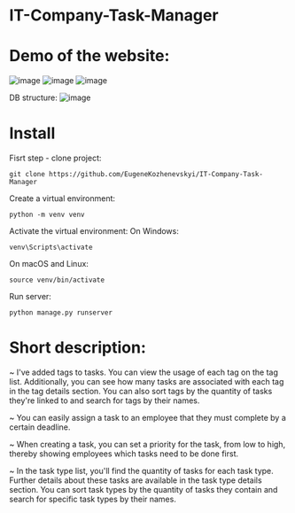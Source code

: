 # IT-Company-Task-Manager

# Demo of the website:
![image](https://github.com/EugeneKozhenevskyi/IT-Company-Task-Manager/assets/159489666/ef30562b-58bc-4e78-8fa8-a02937d17b41)
![image](https://github.com/EugeneKozhenevskyi/IT-Company-Task-Manager/assets/159489666/57e18816-1601-4b80-9834-885fdf1ece52)
![image](https://github.com/EugeneKozhenevskyi/IT-Company-Task-Manager/assets/159489666/70655293-5551-49e0-ac5a-4b7114b7e3a7)

DB structure:
![image](https://github.com/EugeneKozhenevskyi/IT-Company-Task-Manager/assets/159489666/473bb680-c0a8-4661-8295-ddd3a24000e8)




# Install
Fisrt step - clone project:
```
git clone https://github.com/EugeneKozhenevskyi/IT-Company-Task-Manager
```
Create a virtual environment:
```
python -m venv venv
```
Activate the virtual environment: On Windows:
```
venv\Scripts\activate
```
On macOS and Linux:
```
source venv/bin/activate
```
Run server:
```
python manage.py runserver

```

# Short description:
~ I've added tags to tasks. You can view the usage of each tag on the tag list. Additionally, you can see how many tasks are associated with each tag in the tag details section. You can also sort tags by the quantity of tasks they're linked to and search for tags by their names.

~ You can easily assign a task to an employee that they must complete by a certain deadline.

~ When creating a task, you can set a priority for the task, from low to high, thereby showing employees which tasks need to be done first.

~ In the task type list, you'll find the quantity of tasks for each task type. Further details about these tasks are available in the task type details section. You can sort task types by the quantity of tasks they contain and search for specific task types by their names.

